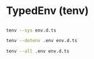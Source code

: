 # TypedEnv (tenv)

##

```bash
tenv --sys env.d.ts
```

```bash
tenv --dotenv .env env.d.ts
```

```bash
tenv --all .env env.d.ts
```
